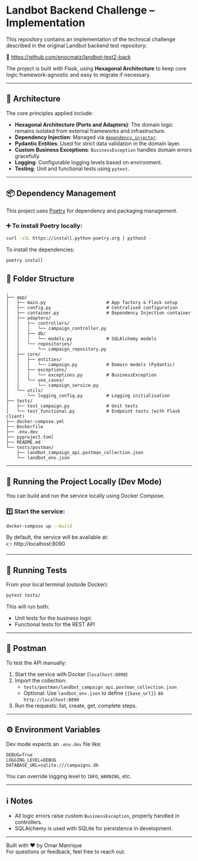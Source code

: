 # Landbot Backend Challenge – Implementation

This repository contains an implementation of the technical challenge described in the original Landbot backend test repository:

🔗 https://github.com/enocmatz/landbot-test2-back

The project is built with Flask, using **Hexagonal Architecture** to keep core logic framework-agnostic and easy to migrate if necessary.

---

## 🧱 Architecture

The core principles applied include:

- **Hexagonal Architecture (Ports and Adapters)**: The domain logic remains isolated from external frameworks and infrastructure.
- **Dependency Injection**: Managed via [`dependency_injector`](https://python-dependency-injector.ets-labs.org/).
- **Pydantic Entities**: Used for strict data validation in the domain layer.
- **Custom Business Exceptions**: `BusinessException` handles domain errors gracefully.
- **Logging**: Configurable logging levels based on environment.
- **Testing**: Unit and functional tests using `pytest`.

---

## 📦 Dependency Management

This project uses [Poetry](https://python-poetry.org/) for dependency and packaging management.

### ➕ To install Poetry locally:

```bash
curl -sSL https://install.python-poetry.org | python3 -
```

To install the dependencies:

```bash
poetry install
```


## 📂 Folder Structure

```
.
├── app/
│   ├── main.py                       # App factory & Flask setup
│   ├── config.py                     # Centralised configuration
│   ├── container.py                  # Dependency Injection container
│   ├── adapters/
│   │   ├── controllers/
│   │   │   └── campaign_controller.py
│   │   ├── db/
│   │   │   └── models.py             # SQLAlchemy models
│   │   └── repositories/
│   │       └── campaign_repository.py
│   ├── core/
│   │   ├── entities/
│   │   │   └── campaign.py           # Domain models (Pydantic)
│   │   ├── exceptions/
│   │   │   └── exceptions.py         # BusinessException
│   │   └── use_cases/
│   │       └── campaign_service.py
│   └── utils/
│       └── logging_config.py         # Logging initialisation
├── tests/
│   ├── test_campaign.py              # Unit tests
│   └── test_functional.py            # Endpoint tests (with Flask client)
├── docker-compose.yml
├── Dockerfile
├── .env.dev
├── pyproject.toml
├── README.md
└── tests/postman/
    ├── landbot_campaign_api.postman_collection.json
    └── landbot_env.json
```

---

## 🐳 Running the Project Locally (Dev Mode)

You can build and run the service locally using Docker Compose.

### 1️⃣ Start the service:

```bash
docker-compose up --build
```

By default, the service will be available at:  
👉 http://localhost:8090

---

## 🧪 Running Tests

From your local terminal (outside Docker):

```bash
pytest tests/
```

This will run both:
- Unit tests for the business logic
- Functional tests for the REST API

---

## 📮 Postman

To test the API manually:

1. Start the service with Docker (`localhost:8090`)
2. Import the collection:
   - `tests/postman/landbot_campaign_api.postman_collection.json`
   - Optional: Use `landbot_env.json` to define `{{base_url}}` as `http://localhost:8090`
3. Run the requests: list, create, get, complete steps.

---

## ⚙️ Environment Variables

Dev mode expects an `.env.dev` file like:

```
DEBUG=True
LOGGING_LEVEL=DEBUG
DATABASE_URL=sqlite:///campaigns.db
```

You can override logging level to `INFO`, `WARNING`, etc.

---

## ℹ️ Notes

- All logic errors raise custom `BusinessException`, properly handled in controllers.
- SQLAlchemy is used with SQLite for persistence in development.

---

Built with ❤️ by Omar Manrique  
For questions or feedback, feel free to reach out.
